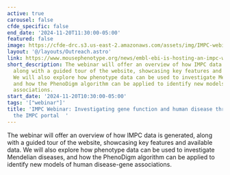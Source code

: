 ```yaml
---
active: true
carousel: false
cfde_specific: false
end_date: '2024-11-20T11:30:00-05:00'
featured: false
image: https://cfde-drc.s3.us-east-2.amazonaws.com/assets/img/IMPC-webinar-2024.png
layout: '@/layouts/Outreach.astro'
link: https://www.mousephenotype.org/news/embl-ebi-is-hosting-an-impc-webinar-investigating-gene-function-and-human-disease-through-data-on-the-impc-portal/
short_description: The webinar will offer an overview of how IMPC data is generated,
  along with a guided tour of the website, showcasing key features and available data.
  We will also explore how phenotype data can be used to investigate Mendelian diseases,
  and how the PhenoDigm algorithm can be applied to identify new models of human disease-gene
  associations.
start_date: '2024-11-20T10:30:00-05:00'
tags: '["webinar"]'
title: 'IMPC Webinar: Investigating gene function and human disease through data on
  the IMPC portal  '
---
```

The webinar will offer an overview of how IMPC data is generated, along with a guided tour of the website, showcasing key features and available data. We will also explore how phenotype data can be used to investigate Mendelian diseases, and how the PhenoDigm algorithm can be applied to identify new models of human disease-gene associations.